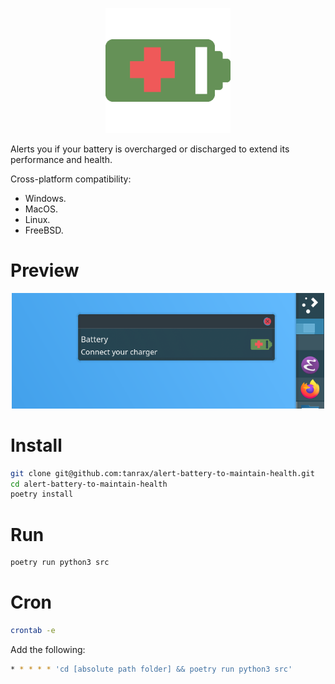 <p align="center">
    <img src="icons/battery-status.png" width="200"> 
</p>

Alerts you if your battery is overcharged or discharged to extend its performance and health.

Cross-platform compatibility:
- Windows.
- MacOS.
- Linux.
- FreeBSD.

# Preview

<p align="center">
    <img src="media/demo.png" width="500"> 
</p>

# Install

```bash
git clone git@github.com:tanrax/alert-battery-to-maintain-health.git
cd alert-battery-to-maintain-health
poetry install
```

# Run

```bash
poetry run python3 src
```

# Cron

```bash
crontab -e
```

Add the following:

```bash
* * * * * 'cd [absolute path folder] && poetry run python3 src'
```
